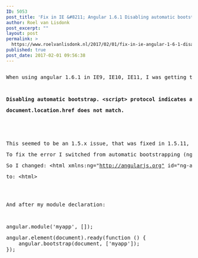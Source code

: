 ```yaml
---
ID: 5053
post_title: 'Fix in IE &#8211; Angular 1.6.1 Disabling automatic bootstrap. &lt;script&gt; protocol indicates an extension, document.location.href does not match.'
author: Roel van Lisdonk
post_excerpt: ""
layout: post
permalink: >
  https://www.roelvanlisdonk.nl/2017/02/01/fix-in-ie-angular-1-6-1-disabling-automatic-bootstrap-script-protocol-indicates-an-extension-document-location-href-does-not-match/
published: true
post_date: 2017-02-01 09:56:38
---
```

<pre>
<p>When using angular 1.6.1 in IE9, IE10, IE11, I was getting the error:
</p><p><br /></p><p><strong>Disabling automatic bootstrap. &lt;script&gt; protocol indicates an extension, </strong></p><p><strong>document.location.href does not match.</strong></p><p><br /></p><p>
</p><p>This seemed to be an 1.5.x issue, that was fixed in 1.5.11, but I was getting the error in 1.6.1.
</p><p>To fix the error I switched from automatic bootstrapping (ng-app) to manual bootstrapping.
</p><p>So I changed: &lt;html xmlns:ng=&quot;<a href="http://angularjs.org&quot;">http://angularjs.org&quot;</a> id=&quot;ng-app&quot; ng-app=”myapp&quot;&gt;
</p><p>to: &lt;html&gt; </p>

<p>And after my module declaration:</p>
<p>angular.module('myapp', []);</p><p>angular.element(document).ready(function () {  <br />    angular.bootstrap(document, ['myapp']);<br />});</p>
</pre>